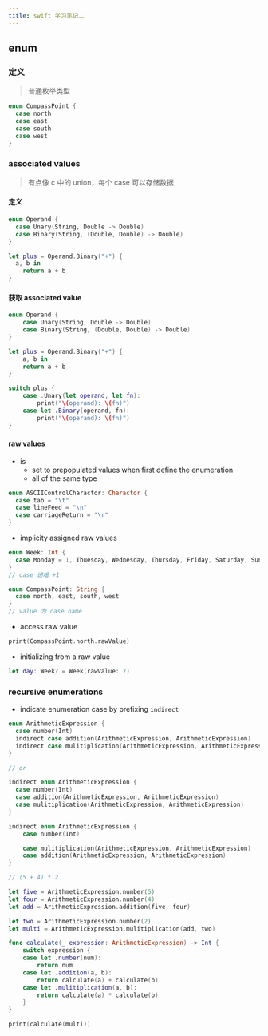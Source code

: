 ```yaml
---
title: swift 学习笔记二
---
```


## enum

### 定义

> 普通枚举类型

```swift
enum CompassPoint {
  case north
  case east
  case south
  case west
}
```

### associated values

> 有点像 c 中的 union，每个 case 可以存储数据

#### 定义

```swift
enum Operand {
  case Unary(String, Double -> Double)
  case Binary(String, (Double, Double) -> Double)
}

let plus = Operand.Binary("+") {
  a, b in
    return a + b
}
```


#### 获取 associated value

```swift
enum Operand {
    case Unary(String, Double -> Double)
    case Binary(String, (Double, Double) -> Double)
}

let plus = Operand.Binary("+") {
    a, b in
    return a + b
}

switch plus {
    case .Unary(let operand, let fn):
        print("\(operand): \(fn)")
    case let .Binary(operand, fn):
        print("\(operand): \(fn)")
}
```


#### raw values

- is
  - set to prepopulated values when first define the enumeration
  - all of the same type


```swift
enum ASCIIControlCharactor: Charactor {
  case tab = "\t"
  case lineFeed = "\n"
  case carriageReturn = "\r"
}
```

- implicity assigned raw values

```swift
enum Week: Int {
  case Monday = 1, Thuesday, Wednesday, Thursday, Friday, Saturday, Sunday
}
// case 递增 +1

enum CompassPoint: String {
  case north, east, south, west
}
// value 为 case name
```

- access raw value

```swift
print(CompassPoint.north.rawValue)

```

- initializing from a raw value

```swift
let day: Week? = Week(rawValue: 7)
```

### recursive enumerations

- indicate enumeration case by prefixing `indirect`


```swift
enum ArithmeticExpression {
  case number(Int)
  indirect case addition(ArithmeticExpression, ArithmeticExpression)
  indirect case mulitiplication(ArithmeticExpression, ArithmeticExpression)
}

// or

indirect enum ArithmeticExpression {
  case number(Int)
  case addition(ArithmeticExpression, ArithmeticExpression)
  case mulitiplication(ArithmeticExpression, ArithmeticExpression)
}
```


```swift
indirect enum ArithmeticExpression {
    case number(Int)

    case mulitiplication(ArithmeticExpression, ArithmeticExpression)
    case addition(ArithmeticExpression, ArithmeticExpression)
}

// (5 + 4) * 2

let five = ArithmeticExpression.number(5)
let four = ArithmeticExpression.number(4)
let add = ArithmeticExpression.addition(five, four)

let two = ArithmeticExpression.number(2)
let multi = ArithmeticExpression.mulitiplication(add, two)

func calculate(_ expression: ArithmeticExpression) -> Int {
    switch expression {
    case let .number(num):
        return num
    case let .addition(a, b):
        return calculate(a) + calculate(b)
    case let .mulitiplication(a, b):
        return calculate(a) * calculate(b)
    }
}

print(calculate(multi))
```
